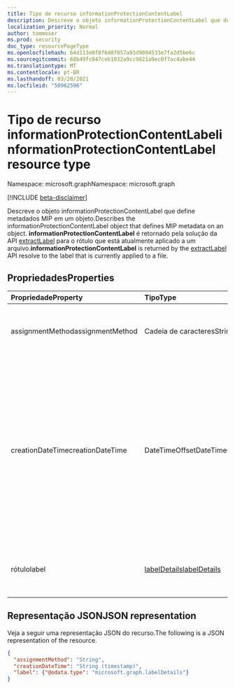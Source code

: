 ```yaml
---
title: Tipo de recurso informationProtectionContentLabel
description: Descreve o objeto informationProtectionContentLabel que define metadados MIP em um objeto.
localization_priority: Normal
author: tommoser
ms.prod: security
doc_type: resourcePageType
ms.openlocfilehash: b4d113e0f8f6d8f057a93d9094533e7fa2d5be6c
ms.sourcegitcommit: 68b49fc847ceb1032a9cc9821a9ec0f7ac4abe44
ms.translationtype: MT
ms.contentlocale: pt-BR
ms.lasthandoff: 03/20/2021
ms.locfileid: "50962596"
---
```

# <a name="informationprotectioncontentlabel-resource-type"></a><span data-ttu-id="fa915-103">Tipo de recurso informationProtectionContentLabel</span><span class="sxs-lookup"><span data-stu-id="fa915-103">informationProtectionContentLabel resource type</span></span>

<span data-ttu-id="fa915-104">Namespace: microsoft.graph</span><span class="sxs-lookup"><span data-stu-id="fa915-104">Namespace: microsoft.graph</span></span>

[!INCLUDE [beta-disclaimer](../../includes/beta-disclaimer.md)]

<span data-ttu-id="fa915-105">Descreve o objeto informationProtectionContentLabel que define metadados MIP em um objeto.</span><span class="sxs-lookup"><span data-stu-id="fa915-105">Describes the informationProtectionContentLabel object that defines MIP metadata on an object.</span></span> <span data-ttu-id="fa915-106">**informationProtectionContentLabel** é retornado pela solução da API [extractLabel](../api/informationprotectionlabel-extractLabel.md) para o rótulo que está atualmente aplicado a um arquivo.</span><span class="sxs-lookup"><span data-stu-id="fa915-106">**informationProtectionContentLabel** is returned by the [extractLabel](../api/informationprotectionlabel-extractLabel.md) API resolve to the label that is currently applied to a file.</span></span> 

## <a name="properties"></a><span data-ttu-id="fa915-107">Propriedades</span><span class="sxs-lookup"><span data-stu-id="fa915-107">Properties</span></span>

| <span data-ttu-id="fa915-108">Propriedade</span><span class="sxs-lookup"><span data-stu-id="fa915-108">Property</span></span>     | <span data-ttu-id="fa915-109">Tipo</span><span class="sxs-lookup"><span data-stu-id="fa915-109">Type</span></span>        | <span data-ttu-id="fa915-110">Descrição</span><span class="sxs-lookup"><span data-stu-id="fa915-110">Description</span></span> |
|:-------------|:------------|:------------|
|<span data-ttu-id="fa915-111">assignmentMethod</span><span class="sxs-lookup"><span data-stu-id="fa915-111">assignmentMethod</span></span>|<span data-ttu-id="fa915-112">Cadeia de caracteres</span><span class="sxs-lookup"><span data-stu-id="fa915-112">String</span></span>| <span data-ttu-id="fa915-113">Os valores possíveis são: `standard`, `privileged`, `auto`.</span><span class="sxs-lookup"><span data-stu-id="fa915-113">Possible values are: `standard`, `privileged`, `auto`.</span></span>|
|<span data-ttu-id="fa915-114">creationDateTime</span><span class="sxs-lookup"><span data-stu-id="fa915-114">creationDateTime</span></span>|<span data-ttu-id="fa915-115">DateTimeOffset</span><span class="sxs-lookup"><span data-stu-id="fa915-115">DateTimeOffset</span></span>|<span data-ttu-id="fa915-116">O tipo Timestamp representa informações de data e hora usando o formato ISO 8601 e está sempre no horário UTC.</span><span class="sxs-lookup"><span data-stu-id="fa915-116">The Timestamp type represents date and time information using ISO 8601 format and is always in UTC time.</span></span> <span data-ttu-id="fa915-117">Por exemplo, meia-noite UTC em 1 de janeiro de 2014 é `2014-01-01T00:00:00Z`</span><span class="sxs-lookup"><span data-stu-id="fa915-117">For example, midnight UTC on Jan 1, 2014 is `2014-01-01T00:00:00Z`</span></span>|
|<span data-ttu-id="fa915-118">rótulo</span><span class="sxs-lookup"><span data-stu-id="fa915-118">label</span></span>|[<span data-ttu-id="fa915-119">labelDetails</span><span class="sxs-lookup"><span data-stu-id="fa915-119">labelDetails</span></span>](labeldetails.md)| <span data-ttu-id="fa915-120">Detalhes sobre o rótulo que é aplicado no momento ao arquivo.</span><span class="sxs-lookup"><span data-stu-id="fa915-120">Details on the label that is currently applied to the file.</span></span> |

## <a name="json-representation"></a><span data-ttu-id="fa915-121">Representação JSON</span><span class="sxs-lookup"><span data-stu-id="fa915-121">JSON representation</span></span>

<span data-ttu-id="fa915-122">Veja a seguir uma representação JSON do recurso.</span><span class="sxs-lookup"><span data-stu-id="fa915-122">The following is a JSON representation of the resource.</span></span>

<!-- {
  "blockType": "resource",
  "optionalProperties": [
  ],
  "@odata.type": "microsoft.graph.informationProtectionContentLabel",
  "baseType": null
}-->

```json
{
  "assignmentMethod": "String",
  "creationDateTime": "String (timestamp)",
  "label": {"@odata.type": "microsoft.graph.labelDetails"}
}
```

<!-- uuid: 16cd6b66-4b1a-43a1-adaf-3a886856ed98
2019-02-04 14:57:30 UTC -->
<!-- {
  "type": "#page.annotation",
  "description": "informationProtectionContentLabel resource",
  "keywords": "",
  "section": "documentation",
  "tocPath": ""
}-->

